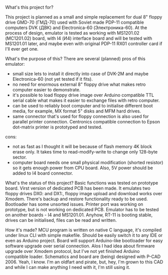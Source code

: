 What's this project for?

This project is planned as a small and simple replacement for dual 8" floppy drive GMD-70 (ГМД-70) used with Soviet made PDP-11 compatible computers DVK (ДВК) and Electronica-60 (Электроника-60). At the process of design, emulator is tested as working with MS1201.02 (МС1201.02) board, with I4 (И4) interface board and will be tested with MS1201.01 later, and maybe even with original PDP-11 RX01 controller card if I'll ever get one.

What's the purpose of this? There are several (planned) pros of this emulator:
- small size lets to install it directly into case of DVK-2M and maybe Electronica-60 (not yet tested if it fits).
- no need for enormous external 8" floppy drive what makes retro computer easier to demonstrate.
- it's possible to load floppy drive image over Arduino compatible TTL serial cable what makes it easier to exchange files with retro computer.
-  can be used to reliably boot computer and to initialise different boot media, for example, MX format 5" disks and MFM hard drives.
-  same connector that's used for floppy connection is also used for parallel printer connection. Centronics compatible connection to Epson dot-matrix printer is prototyped and tested.

cons:
- not as fast as I thought it will be because of flash memory 4K block erase only. It takes time to read-modify-write to change only 128-byte sector.
- computer board needs one small physical modification (shorted resistor) so it gets enough power from CPU board. Also, 5V power should be added to I4 board connector.

What's the status of this project? Basic functions was tested on prototype board. Virst version of dedicated PCB has been made. It emulates two floppy drives DX0: and DX1:, floppy image upload and download works over Xmodem. There's backup and restore functionality ready to be used. Bootloader has some unsorted issues. Printer port was working on prototype, but is not working on dedicated PCB. Emulator has to be tested on another boards - I4 and MS1201.01. Anyhow, RT-11 is booting stable, drives can be initialised, files can be read and written. 

How it's made? MCU program is written on native C language, it's compiled under linux CLI with simple makefile. Should be easily switch it to any IDE or even as Arduino project. Board will support Arduino-like bootloader for easy software upgrade over serial connection. Alos I had idea about firmware upgrade over Xmodem protocol, but I've not yet finished Arduino compatible loader. Schematics and board are (being) designed with P-CAD 2006. Yeah, I know. I'm an oldfart and pirate, but, hey, I'm grown to this CAD and while I can make anything I need with it, I'm still using it.
